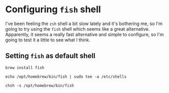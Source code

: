 # Configuring `fish` shell

I've been feeling the `zsh` shell a bit slow lately and it's bothering me, so I'm going to try using the `fish` shell which seems like a great alternative. Apparently, it seems a really fast alternative and simple to configure, so I'm going to test it a little to see what I think.

## Setting `fish` as default shell


```
brew install fish

echo /opt/homebrew/bin/fish | sudo tee -a /etc/shells

chsh -s /opt/homebrew/bin/fish
```
